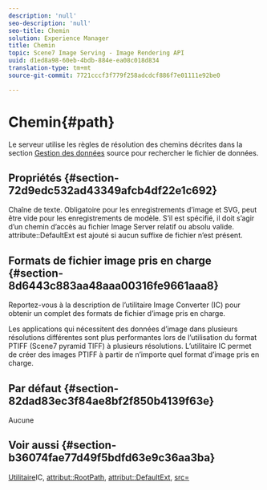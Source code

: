 ```yaml
---
description: 'null'
seo-description: 'null'
seo-title: Chemin
solution: Experience Manager
title: Chemin
topic: Scene7 Image Serving - Image Rendering API
uuid: d1ed8a98-60eb-4bdb-884e-ea08c018d834
translation-type: tm+mt
source-git-commit: 7721cccf3f779f258adcdcf886f7e01111e92be0

---
```



# Chemin{#path}

Le serveur utilise les règles de résolution des chemins décrites dans la section [Gestion des données](../../../../../../is-api/image-serving-api-ref/c-configuration-and-administration/c-configuration-and-administration.md#concept-1ec4d9f0e58a430cae045761f1ff9173) source pour rechercher le fichier de données.

## Propriétés {#section-72d9edc532ad43349afcb4df22e1c692}

Chaîne de texte. Obligatoire pour les enregistrements d’image et SVG, peut être vide pour les enregistrements de modèle. S’il est spécifié, il doit s’agir d’un chemin d’accès au fichier Image Server relatif ou absolu valide. attribute::DefaultExt est ajouté si aucun suffixe de fichier n’est présent.

## Formats de fichier image pris en charge {#section-8d6443c883aa48aaa00316fe9661aaa8}

Reportez-vous à la description de l’utilitaire Image Converter (IC) pour obtenir un complet des formats de fichier d’image pris en charge.

Les applications qui nécessitent des données d’image dans plusieurs résolutions différentes sont plus performantes lors de l’utilisation du format PTIFF (Scene7 pyramid TIFF) à plusieurs résolutions. L’utilitaire IC permet de créer des images PTIFF à partir de n’importe quel format d’image pris en charge.

## Par défaut {#section-82dad83ec3f84ae8bf2f850b4139f63e}

Aucune

## Voir aussi {#section-b36074fae77d49f5bdfd63e9c36aa3ba}

[Utilitaire](../../../../../../is-api/is-utils/utilities/r-ic.md#reference-de9f43c63a8f48f1a755ff1760af8b7b)IC, [attribut::RootPath](../../../../../../is-api/image-catalog/image-serving-api-ref/c-image-catalog-reference/c-attributes-reference/r-rootpath.md#reference-17d57e5967be403b8408fa7214017494), [attribut::DefaultExt](../../../../../../is-api/image-catalog/image-serving-api-ref/c-image-catalog-reference/c-attributes-reference/r-defaultext.md#reference-1b96c71a253049ddaeae09892d3484a0), [src=](../../../../../../is-api/http-ref/image-serving-api-ref/c-http-protocol-reference/c-command-reference/r-src.md#reference-f6506637778c4c69bf106a7924a91ab1)
